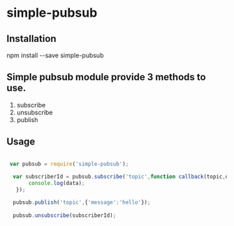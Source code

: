 # simple-pubsub

## Installation

npm install --save simple-pubsub

## Simple pubsub module provide 3 methods to use.

1. subscribe
2. unsubscribe
3. publish

## Usage

```javascript

 var pubsub = require('simple-pubsub');
  
  var subscriberId = pubsub.subscribe('topic',function callback(topic,data){
       console.log(data);
   });

  pubsub.publish('topic',{'message':'hello'});
  
  pubsub.unsubscribe(subscriberId);
  
```